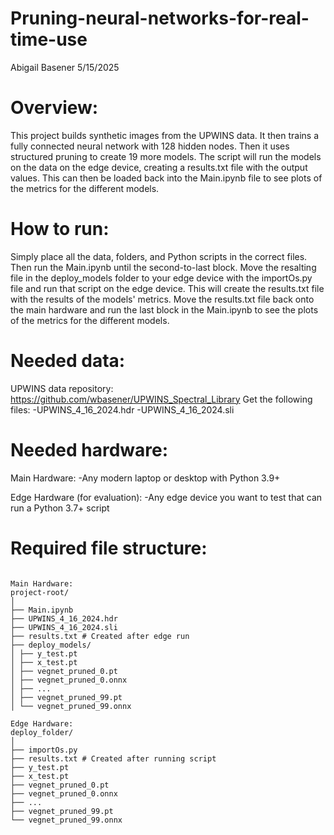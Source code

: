 # Pruning-neural-networks-for-real-time-use
Abigail Basener
5/15/2025



# Overview: 
This project builds synthetic images from the UPWINS data. It then trains a fully connected neural network with 128 hidden nodes. Then it uses structured pruning to create 19 more models. The script will run the models on the data on the edge device, creating a results.txt file with the output values. This can then be loaded back into the Main.ipynb file to see plots of the metrics for the different models.


# How to run:
Simply place all the data, folders, and Python scripts in the correct files. Then run the Main.ipynb until the second-to-last block. Move the resalting file in the deploy_models folder to your edge device with the importOs.py file and run that script on the edge device. This will create the results.txt file with the results of the models' metrics. Move the results.txt file back onto the main hardware and run the last block in the Main.ipynb to see the plots of the metrics for the different models. 


# Needed data:
  UPWINS data repository: https://github.com/wbasener/UPWINS_Spectral_Library
  Get the following files:
    -UPWINS_4_16_2024.hdr
    -UPWINS_4_16_2024.sli


# Needed hardware:
  Main Hardware:
    -Any modern laptop or desktop with Python 3.9+

  Edge Hardware (for evaluation):
    -Any edge device you want to test that can run a Python 3.7+ script



# Required file structure:
```The UPWINS data and the main file should be in the same folder with a folder called deploy_models where the models and test data will be saved. Once importOs.py is run, the resulting results.txt should be placed in the same folder as the main file before the last block can be run.

Main Hardware:
project-root/
│
├── Main.ipynb
├── UPWINS_4_16_2024.hdr
├── UPWINS_4_16_2024.sli
├── results.txt # Created after edge run
├── deploy_models/
│ ├── y_test.pt
│ ├── x_test.pt
│ ├── vegnet_pruned_0.pt
│ ├── vegnet_pruned_0.onnx
│ ├── ...
│ ├── vegnet_pruned_99.pt
│ └── vegnet_pruned_99.onnx

Edge Hardware:
deploy_folder/
│
├── importOs.py
├── results.txt # Created after running script
├── y_test.pt
├── x_test.pt
├── vegnet_pruned_0.pt
├── vegnet_pruned_0.onnx
├── ...
├── vegnet_pruned_99.pt
└── vegnet_pruned_99.onnx
```
